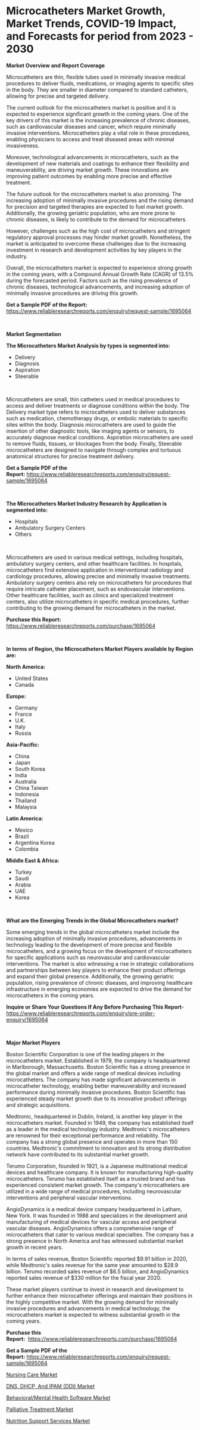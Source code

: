 <p><h1>Microcatheters Market Growth, Market Trends, COVID-19 Impact, and Forecasts for period from 2023 - 2030</h1></p><p><strong>Market Overview and Report Coverage</strong></p>
<p><p>Microcatheters are thin, flexible tubes used in minimally invasive medical procedures to deliver fluids, medications, or imaging agents to specific sites in the body. They are smaller in diameter compared to standard catheters, allowing for precise and targeted delivery.</p><p>The current outlook for the microcatheters market is positive and it is expected to experience significant growth in the coming years. One of the key drivers of this market is the increasing prevalence of chronic diseases, such as cardiovascular diseases and cancer, which require minimally invasive interventions. Microcatheters play a vital role in these procedures, enabling physicians to access and treat diseased areas with minimal invasiveness.</p><p>Moreover, technological advancements in microcatheters, such as the development of new materials and coatings to enhance their flexibility and maneuverability, are driving market growth. These innovations are improving patient outcomes by enabling more precise and effective treatment.</p><p>The future outlook for the microcatheters market is also promising. The increasing adoption of minimally invasive procedures and the rising demand for precision and targeted therapies are expected to fuel market growth. Additionally, the growing geriatric population, who are more prone to chronic diseases, is likely to contribute to the demand for microcatheters.</p><p>However, challenges such as the high cost of microcatheters and stringent regulatory approval processes may hinder market growth. Nonetheless, the market is anticipated to overcome these challenges due to the increasing investment in research and development activities by key players in the industry.</p><p>Overall, the microcatheters market is expected to experience strong growth in the coming years, with a Compound Annual Growth Rate (CAGR) of 13.5% during the forecasted period. Factors such as the rising prevalence of chronic diseases, technological advancements, and increasing adoption of minimally invasive procedures are driving this growth.</p></p>
<p><strong>Get a Sample PDF of the Report:</strong> <a href="https://www.reliableresearchreports.com/enquiry/request-sample/1695064">https://www.reliableresearchreports.com/enquiry/request-sample/1695064</a></p>
<p>&nbsp;</p>
<p><strong>Market Segmentation</strong></p>
<p><strong>The Microcatheters Market Analysis by types is segmented into:</strong></p>
<p><ul><li>Delivery</li><li>Diagnosis</li><li>Aspiration</li><li>Steerable</li></ul></p>
<p>&nbsp;</p>
<p><p>Microcatheters are small, thin catheters used in medical procedures to access and deliver treatments or diagnose conditions within the body. The Delivery market type refers to microcatheters used to deliver substances such as medication, chemotherapy drugs, or embolic materials to specific sites within the body. Diagnosis microcatheters are used to guide the insertion of other diagnostic tools, like imaging agents or sensors, to accurately diagnose medical conditions. Aspiration microcatheters are used to remove fluids, tissues, or blockages from the body. Finally, Steerable microcatheters are designed to navigate through complex and tortuous anatomical structures for precise treatment delivery.</p></p>
<p><strong>Get a Sample PDF of the Report:</strong>&nbsp;<a href="https://www.reliableresearchreports.com/enquiry/request-sample/1695064">https://www.reliableresearchreports.com/enquiry/request-sample/1695064</a></p>
<p>&nbsp;</p>
<p><strong>The Microcatheters Market Industry Research by Application is segmented into:</strong></p>
<p><ul><li>Hospitals</li><li>Ambulatory Surgery Centers</li><li>Others</li></ul></p>
<p>&nbsp;</p>
<p><p>Microcatheters are used in various medical settings, including hospitals, ambulatory surgery centers, and other healthcare facilities. In hospitals, microcatheters find extensive application in interventional radiology and cardiology procedures, allowing precise and minimally invasive treatments. Ambulatory surgery centers also rely on microcatheters for procedures that require intricate catheter placement, such as endovascular interventions. Other healthcare facilities, such as clinics and specialized treatment centers, also utilize microcatheters in specific medical procedures, further contributing to the growing demand for microcatheters in the market.</p></p>
<p><strong>Purchase this Report:</strong>&nbsp; <a href="https://www.reliableresearchreports.com/purchase/1695064">https://www.reliableresearchreports.com/purchase/1695064</a></p>
<p>&nbsp;</p>
<p><strong>In terms of Region, the Microcatheters Market Players available by Region are:</strong></p>
<p>
    <p> <strong> North America: </strong>
        <ul>
            <li>United States</li>
            <li>Canada</li>
        </ul>
        </p> 
    <p> <strong> Europe: </strong>
        <ul>
            <li>Germany</li>
            <li>France</li>
            <li>U.K.</li>
            <li>Italy</li>
            <li>Russia</li>
        </ul>
        </p> 
    <p> <strong> Asia-Pacific: </strong>
        <ul>
            <li>China</li>
            <li>Japan</li>
            <li>South Korea</li>
            <li>India</li>
            <li>Australia</li>
            <li>China Taiwan</li>
            <li>Indonesia</li>
            <li>Thailand</li>
            <li>Malaysia</li>
        </ul>
        </p> 
    <p> <strong> Latin America: </strong>
        <ul>
            <li>Mexico</li>
            <li>Brazil</li>
            <li>Argentina Korea</li>
            <li>Colombia</li>
        </ul>
        </p> 
    <p> <strong> Middle East & Africa: </strong>
        <ul>
            <li>Turkey</li>
            <li>Saudi</li>
            <li>Arabia</li>
            <li>UAE</li>
            <li>Korea</li>
        </ul>
    </p>
    </p>
<p>&nbsp;</p>
<p><strong>What are the Emerging Trends in the Global Microcatheters market?</strong></p>
<p><p>Some emerging trends in the global microcatheters market include the increasing adoption of minimally invasive procedures, advancements in technology leading to the development of more precise and flexible microcatheters, and a growing focus on the development of microcatheters for specific applications such as neurovascular and cardiovascular interventions. The market is also witnessing a rise in strategic collaborations and partnerships between key players to enhance their product offerings and expand their global presence. Additionally, the growing geriatric population, rising prevalence of chronic diseases, and improving healthcare infrastructure in emerging economies are expected to drive the demand for microcatheters in the coming years.</p></p>
<p><strong>Inquire or Share Your Questions If Any Before Purchasing This Report</strong>- <a href="https://www.reliableresearchreports.com/enquiry/pre-order-enquiry/1695064">https://www.reliableresearchreports.com/enquiry/pre-order-enquiry/1695064</a></p>
<p>&nbsp;</p>
<p><strong>Major Market Players</strong></p>
<p><p>Boston Scientific Corporation is one of the leading players in the microcatheters market. Established in 1979, the company is headquartered in Marlborough, Massachusetts. Boston Scientific has a strong presence in the global market and offers a wide range of medical devices including microcatheters. The company has made significant advancements in microcatheter technology, enabling better maneuverability and increased performance during minimally invasive procedures. Boston Scientific has experienced steady market growth due to its innovative product offerings and strategic acquisitions.</p><p>Medtronic, headquartered in Dublin, Ireland, is another key player in the microcatheters market. Founded in 1949, the company has established itself as a leader in the medical technology industry. Medtronic's microcatheters are renowned for their exceptional performance and reliability. The company has a strong global presence and operates in more than 150 countries. Medtronic's commitment to innovation and its strong distribution network have contributed to its substantial market growth.</p><p>Terumo Corporation, founded in 1921, is a Japanese multinational medical devices and healthcare company. It is known for manufacturing high-quality microcatheters. Terumo has established itself as a trusted brand and has experienced consistent market growth. The company's microcatheters are utilized in a wide range of medical procedures, including neurovascular interventions and peripheral vascular interventions.</p><p>AngioDynamics is a medical device company headquartered in Latham, New York. It was founded in 1988 and specializes in the development and manufacturing of medical devices for vascular access and peripheral vascular diseases. AngioDynamics offers a comprehensive range of microcatheters that cater to various medical specialties. The company has a strong presence in North America and has witnessed substantial market growth in recent years.</p><p>In terms of sales revenue, Boston Scientific reported $9.91 billion in 2020, while Medtronic's sales revenue for the same year amounted to $28.9 billion. Terumo recorded sales revenue of $6.5 billion, and AngioDynamics reported sales revenue of $330 million for the fiscal year 2020.</p><p>These market players continue to invest in research and development to further enhance their microcatheter offerings and maintain their positions in the highly competitive market. With the growing demand for minimally invasive procedures and advancements in medical technology, the microcatheters market is expected to witness substantial growth in the coming years.</p></p>
<p><strong>Purchase this Report:</strong>&nbsp;&nbsp;<a href="https://www.reliableresearchreports.com/purchase/1695064">https://www.reliableresearchreports.com/purchase/1695064</a></p>
<p></p>
<p><strong>Get a Sample PDF of the Report:</strong>&nbsp;<a href="https://www.reliableresearchreports.com/enquiry/request-sample/1695064">https://www.reliableresearchreports.com/enquiry/request-sample/1695064</a></p>
<p><p><a href="https://www.linkedin.com/pulse/nursing-care-market-size-2023-2030-global-industrial-analysis-dnygc/">Nursing Care Market</a></p><p><a href="https://medium.com/@poem.snap.phase/dns-dhcp-and-ipam-ddi-market-competitive-analysis-market-trends-and-forecast-to-2030-ea257786cf04">DNS, DHCP, And IPAM (DDI) Market</a></p><p><a href="https://medium.com/@inner.zone.room/behavioral-mental-health-software-market-trends-and-market-analysis-forecasted-for-period-2023-2030-47f32be8ff83">Behavioral/Mental Health Software Market</a></p><p><a href="https://www.linkedin.com/pulse/palliative-treatment-market-research-report-unlocks-analysis-zbttc/">Palliative Treatment Market</a></p><p><a href="https://www.linkedin.com/pulse/nutrition-support-services-market-size-share-amp-trends-analysis-p3n0c/">Nutrition Support Services Market</a></p></p>